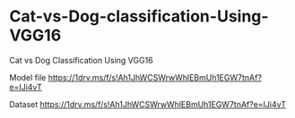 # Cat-vs-Dog-classification-Using-VGG16
Cat vs Dog Classification Using VGG16 

Model file 
https://1drv.ms/f/s!Ah1JhWCSWrwWhlEBmUh1EGW7tnAf?e=IJi4vT

Dataset 
https://1drv.ms/f/s!Ah1JhWCSWrwWhlEBmUh1EGW7tnAf?e=IJi4vT
